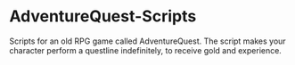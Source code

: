 # AdventureQuest-Scripts
Scripts for an old RPG game called AdventureQuest. The script makes your character perform a questline indefinitely, to receive 
gold and experience.
